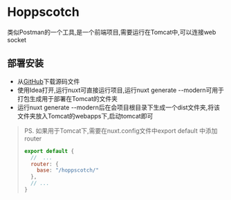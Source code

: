 # Hoppscotch

类似Postman的一个工具,是一个前端项目,需要运行在Tomcat中,可以连接web socket

## 部署安装

* 从[GitHub](https://github.com/hoppscotch/hoppscotch )下载源码文件
* 使用Idea打开,运行nuxt可直接运行项目,运行nuxt generate --modern可用于打包生成用于部署在Tomcat的文件夹
* 运行nuxt generate --modern后在会项目根目录下生成一个dist文件夹,将该文件夹放入Tomcat的webapps下,启动tomcat即可
> PS. 如果用于Tomcat下,需要在nuxt.config文件中export default 中添加router
> ```js
> export default {
>   //  ...
>   router: {
>     base: "/hoppscotch/"
>   },
>   // ...
> }
> ```